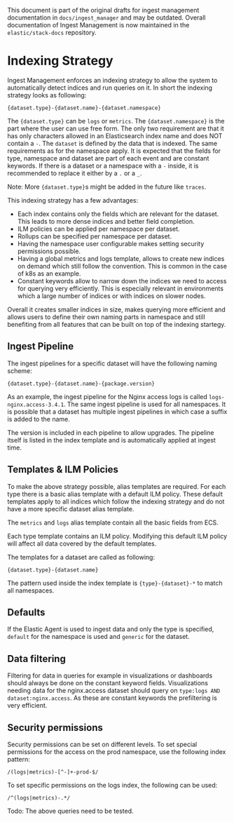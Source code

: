 This document is part of the original drafts for ingest management documentation in `docs/ingest_manager` and may be outdated.
Overall documentation of Ingest Management is now maintained in the `elastic/stack-docs` repository.

# Indexing Strategy

Ingest Management enforces an indexing strategy to allow the system to automatically detect indices and run queries on it. In short the indexing strategy looks as following:

```
{dataset.type}-{dataset.name}-{dataset.namespace}
```

The `{dataset.type}` can be `logs` or `metrics`. The `{dataset.namespace}` is the part where the user can use free form. The only two requirement are that it has only characters allowed in an Elasticsearch index name and does NOT contain a `-`. The `dataset` is defined by the data that is indexed. The same requirements as for the namespace apply. It is expected that the fields for type, namespace and dataset are part of each event and are constant keywords. If there is a dataset or a namespace with a `-` inside, it is recommended to replace it either by a `.` or a `_`.

Note: More `{dataset.type}`s might be added in the future like `traces`.

This indexing strategy has a few advantages:

* Each index contains only the fields which are relevant for the dataset. This leads to more dense indices and better field completion.
* ILM policies can be applied per namespace per dataset.
* Rollups can be specified per namespace per dataset.
* Having the namespace user configurable makes setting security permissions possible.
* Having a global metrics and logs template, allows to create new indices on demand which still follow the convention. This is common in the case of k8s as an example.
* Constant keywords allow to narrow down the indices we need to access for querying very efficiently. This is especially relevant in environments which a large number of indices or with indices on slower nodes.

Overall it creates smaller indices in size, makes querying more efficient and allows users to define their own naming parts in namespace and still benefiting from all features that can be built on top of the indexing startegy.

## Ingest Pipeline

The ingest pipelines for a specific dataset will have the following naming scheme:

```
{dataset.type}-{dataset.name}-{package.version}
```

As an example, the ingest pipeline for the Nginx access logs is called `logs-nginx.access-3.4.1`. The same ingest pipeline is used for all namespaces. It is possible that a dataset has multiple ingest pipelines in which case a suffix is added to the name.

The version is included in each pipeline to allow upgrades. The pipeline itself is listed in the index template and is automatically applied at ingest time.

## Templates & ILM Policies

To make the above strategy possible, alias templates are required. For each type there is a basic alias template with a default ILM policy. These default templates apply to all indices which follow the indexing strategy and do not have a more specific dataset alias template.

The `metrics` and `logs` alias template contain all the basic fields from ECS.

Each type template contains an ILM policy. Modifying this default ILM policy will affect all data covered by the default templates.

The templates for a dataset are called as following:

```
{dataset.type}-{dataset.name}
```

The pattern used inside the index template is `{type}-{dataset}-*` to match all namespaces.

## Defaults

If the Elastic Agent is used to ingest data and only the type is specified, `default` for the namespace is used and `generic` for the dataset.

## Data filtering

Filtering for data in queries for example in visualizations or dashboards should always be done on the constant keyword fields. Visualizations needing data for the nginx.access dataset should query on `type:logs AND dataset:nginx.access`. As these are constant keywords the prefiltering is very efficient.

## Security permissions

Security permissions can be set on different levels. To set special permissions for the access on the prod namespace, use the following index pattern:

```
/(logs|metrics)-[^-]+-prod-$/
```

To set specific permissions on the logs index, the following can be used:

```
/^(logs|metrics)-.*/
```

Todo: The above queries need to be tested.
